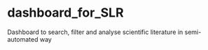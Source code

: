 # dashboard_for_SLR
Dashboard to search, filter and analyse scientific literature in semi-automated way
